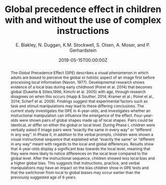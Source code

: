 ---
# Documentation: https://wowchemy.com/docs/managing-content/

title: "Global precedence effect in children with and without the use of complex instructions"
authors: [E. Blakley, N. Duggan, K.M. Stockwell, S. Olsen, A. Moser, and P. Gerhardstein]
author: "E. Blakley, N. Duggan, K.M. Stockwell, S. Olsen, A. Moser, and P. Gerhardstein"
date: 2019-05-15T00:00:00Z
doi: ""

# Schedule page publish date (NOT publication's date).
publishDate: 2020-12-18T00:00:00Z

# Publication type.
# Legend: 0 = Uncategorized; 1 = Conference paper; 2 = Journal article;
# 3 = Preprint / Working Paper; 4 = Report; 5 = Book; 6 = Book section;
# 7 = Thesis; 8 = Patent
publication_types: ["1"]

# Publication name and optional abbreviated publication name.
publication: "Vision Sciences Society, Tampa, FL"
publication_short: ""

abstract: "The Global Precedence Effect (GPE) describes a visual phenomenon in which adults are biased to perceive the global or holistic aspect of an image first before processing local information (Navon, 1977). Developmental research shows evidence of a local bias during early childhood (Poirel et al. 2014) that becomes global (Dukette & Stiles,1996; Kimchi et al. 2005) with age, through research disagrees on when this occurs (Hupp & Souther, 2014; Kramer et al.; Poirel et al., 2014; Scherf et al. 2009). Findings suggest that experimental factors such as task and stimuli manipulations may lead to these differing conclusions. The current study investigates the GPE in 4-year-olds, and investigates whether an instructional manipulation can influence the emergence of the effect. Four-year-olds were shown pairs of global shapes made up of local shapes. Pairs could be identical, or differ on either the global or local level. During Phase I, children were verbally asked if image pairs were “exactly the same in every way” or “different in any way”. In Phase II, in addition to the verbal prompts, children were shown a visual instructional sequence that explained what “exactly the same” or “different in any way” meant with regards to the local and global differences. Results show that 4-year-olds display a significant bias towards the local level, meaning that they were more likely to notice differences on the local level compared to the global level. After the instructional sequence, children showed less local bias and a higher global bias. This suggests that instructions, practice, and verbal manipulations may have an impact on the bias children show in GPE tests and that the switchover from local to global biases may occur earlier than the previously suggested age of 6 years."

# Summary. An optional shortened abstract.
summary: ""

tags: []
categories: []
featured: false

# Custom links (optional).
#   Uncomment and edit lines below to show custom links.
# links:
# - name: Follow
#   url: https://twitter.com
#   icon_pack: fab
#   icon: twitter

url_pdf:
url_code:
url_dataset:
url_poster: 
url_project:
url_slides:
url_source:
url_video: 

# Featured image
# To use, add an image named `featured.jpg/png` to your page's folder. 
# Focal points: Smart, Center, TopLeft, Top, TopRight, Left, Right, BottomLeft, Bottom, BottomRight.
image:
  caption: ""
  focal_point: ""
  preview_only: false

# Associated Projects (optional).
#   Associate this publication with one or more of your projects.
#   Simply enter your project's folder or file name without extension.
#   E.g. `internal-project` references `content/project/internal-project/index.md`.
#   Otherwise, set `projects: []`.
projects: []

# Slides (optional).
#   Associate this publication with Markdown slides.
#   Simply enter your slide deck's filename without extension.
#   E.g. `slides: "example"` references `content/slides/example/index.md`.
#   Otherwise, set `slides: ""`.
slides: ""
---